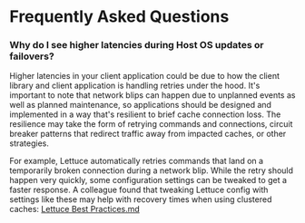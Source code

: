 # Frequently Asked Questions

### Why do I see higher latencies during Host OS updates or failovers?
   
Higher latencies in your client application could be due to how the client library and client application is handling retries under the hood. It's important to note that network blips can happen due to unplanned events as well as planned maintenance, so applications should be designed and implemented in a way that's resilient to brief cache connection loss. The resilience may take the form of retrying commands and connections, circuit breaker patterns that redirect traffic away from impacted caches, or other strategies.
	
For example, Lettuce automatically retries commands that land on a temporarily broken connection during a network blip. While the retry should happen very quickly, some configuration settings can be tweaked to get a faster response. A colleague found that tweaking Lettuce config with settings like these may help with recovery times when using clustered caches: [Lettuce Best Practices.md](Lettuce%20Best%20Practices.md#creating-a-client-with-the-above-mapping-and-cluster-specific-settings)
